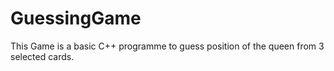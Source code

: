 # GuessingGame
This Game is a basic C++ programme to guess position of the queen from 3 selected cards.
